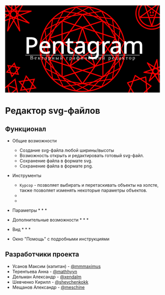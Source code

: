 [![](img/main_logo.svg)](https://bmstu-iu9.github.io/ptp2021-3-vector-editor/)

# Редактор svg-файлов

## Функционал

* Общие возможности
  * Создание svg-файла любой ширины/высоты
  * Возможность открыть и редактировать готовый svg-файл.
  * Сохранение файла в формате svg.
  * Сохранение файла в формате png.

* Инструменты
  * `Курсор` - позволяет выбирать и перетаскивать объекты на холсте, также позволяет изменять некоторые параметры объектов.
  * 
  * 

* Параметры
  * 
  * 
  * 

* Дополнительные возможности
  * 
  * 
  * 

* Вид
  * 
  * 
  * 

* Окно "Помощь" с подробными инструкциями

## Разработчики проекта

* Усанов Максим (капитан) - <a href=https://github.com/Mmmaximus> @mmmaximus </a>  
* Терентьева Анна - <a href=https://github.com/mathhyyn> @mathhyyn </a>
* Дельман Александр - <a href=https://github.com/xendalm> @xendalm </a>
* Шевченко Кирилл - <a href=https://github.com/shevchenkokk> @shevchenkokk </a>
* Мещанов Александр - <a href=https://github.com/Meschine> @meschine </a> 
